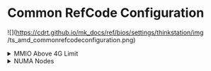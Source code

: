 # Common RefCode Configuration #

![](https://cdrt.github.io/mk_docs/ref/bios/settings/thinkstation/img
   /ts_amd_commonrefcodeconfiguration.png)

<details><summary>MMIO Above 4G Limit</summary>

Set PCIe device aperture range to Auto/40/42/44/46/48 bits limit.

Options:

1. **Auto**. Keeps the platform default settings. - Default.
1. 40
1. 42
1. 44
1. 46
1. 48

| WMI Setting name | Values | SVP or SMP Req'd | AMD/Intel |
|:---|:---|:---|:---|
| MmioAbove4GLimit | Auto, 40, 42, 44, 46, 48 | yes | AMD |

</details>

<details><summary>NUMA Nodes</summary>

Whether to enable Non-Uniform Memory Access (NUMA).

Options:

1.  **Enabled** - Default.
2.  Disabled.

| WMI Setting name | Values | SVP or SMP Req'd | AMD/Intel |
|:---|:---|:---|:---|
| NUMA | NPS1, NPS2, NPS4, Auto | yes | AMD |

</details>
